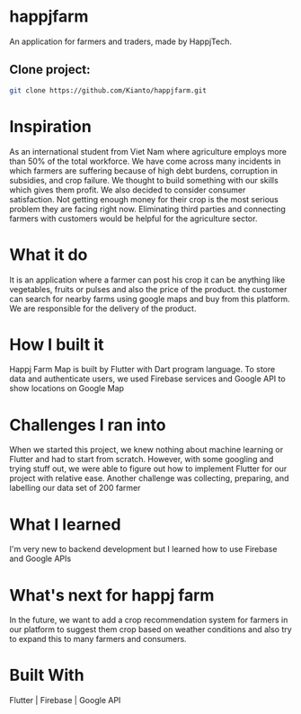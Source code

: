 # happjfarm
An application for farmers and traders, made by HappjTech.

## Clone project:
```bash
git clone https://github.com/Kianto/happjfarm.git

```

# Inspiration
As an international student from Viet Nam where agriculture employs more than 50% of the total workforce. We have come across many incidents in which farmers are suffering because of high debt burdens, corruption in subsidies, and crop failure. We thought to build something with our skills which gives them profit. We also decided to consider consumer satisfaction. Not getting enough money for their crop is the most serious problem they are facing right now. Eliminating third parties and connecting farmers with customers would be helpful for the agriculture sector.

# What it do
It is an application where a farmer can post his crop it can be anything like vegetables, fruits or pulses and also the price of the product. the customer can search for nearby farms using google maps and buy from this platform. We are responsible for the delivery of the product.

# How I built it 
Happj Farm Map is built by Flutter with Dart program language. To store data and authenticate users, we used Firebase services and Google API to show locations on Google Map

# Challenges I ran into
When we started this project, we knew nothing about machine learning or Flutter and had to start from scratch. However, with some googling and trying stuff out, we were able to figure out how to implement Flutter for our project with relative ease. Another challenge was collecting, preparing, and labelling our data set of 200 farmer

# What I learned
I'm very new to backend development but I learned how to use Firebase and Google APIs

# What's next for happj farm
In the future, we want to add a crop recommendation system for farmers in our platform to suggest them crop based on weather conditions and also try to expand this to many farmers and consumers.

# Built With
Flutter | Firebase | Google API

